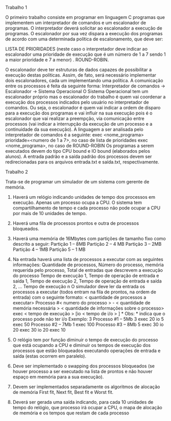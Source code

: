Trabalho 1

O primeiro trabalho consiste em programar em linguagem C programas que implementem um
interpretador de comandos e um escalonador de programas. O interpretador deverá solicitar ao
escalonador a execução de programas. O escalonador por sua vez dispara a execução dos
programas de acordo com uma determinada política de escalonamento, que deve ser:

LISTA DE PRIORIDADES (neste caso o interpretador deve indicar ao escalonador uma
prioridade de execução que é um número de 1 a 7 sendo 1 a maior prioridade e 7 a
menor) .
ROUND-ROBIN.

O escalonador deve ter estruturas de dados capazes de possibilitar a execução destas políticas.
Assim, de fato, será necessário implementar dois escalonadores, cada um implementando uma
política.
A comunicação entre os processos é feita da seguinte forma:
Interpretador de comandos -> Escalonador -> Sistema Operacional
O Sistema Operacional tem um escalonador próprio mas o escalonador do trabalho é quem vai
coordenar a execução dos processos indicados pelo usuário no interpretador de comandos. Ou
seja, o escalonador é quem vai indicar a ordem de disparo para a execução dos programas e vai
influir na sua execução pois é o escalonador que vai realizar a preempção, via comunicação entre
processos (vai indicar a interrupção da execução de um processo e a continuidade da sua
execução).
A linguagem a ser analisada pelo interpretador de comandos é a seguinte:
exec <nome_programa> prioridade=<numero de 1 a 7>, no caso de lista de prioridades
exec <nome_programa>, no caso de ROUND-ROBIN
Os programas a serem executados devem do tipo CPU bound e IO bound (elaborados pelos
alunos). A entrada padrão e a saída padrão dos processos devem ser redirecionadas para os
arquivos entrada.txt e saída.txt, respectivamente. 

Trabalho 2

Trata-se de programar um simulador de um sistema com gerente de memória.
1) Haverá um relógio indicando unidades de tempo dos processos em execução.
Apenas um processo ocupa a CPU. O sistema tem compartilhamento de tempo e
cada processo não pode ocupar a CPU por mais de 10 unidades de tempo.

2) Haverá uma fila de processos prontos e outra de processos bloqueados.

3) Haverá uma memória de 16Mbytes com partições de tamanho fixo como descrito a
seguir:
Partição 1 – 8MB
Partição 2 – 4 MB
Partição 3 – 2MB
Partição 4 – 1MB
Partição 5 – 1 MB

4) Na entrada haverá uma lista de processos a executar com as seguintes informações:
Quantidade de processos,
Número do processo, memória requerida pelo processo,
Total de entradas que descrevem a execução do processo
Tempo de execução 1,
Tempo de operação de entrada e saída 1,
Tempo de execução 2,
Tempo de operação de entrada e saída 2,
...
Tempo de execução n
O simulador deve ler da entrada os processos a executar (todos entram na fila de
prontos, na ordem de entrada) com o seguinte formato:
 < quantidade de processos a executar>
 Processo #< numero do processo > - < quantidade de memória necessária >
 < quantidade de informações sobre o processo>
 exec < tempo de execução >
 [io < tempo de i/o > ] *
Obs: * indica que o processo pode não ter i/o
Exemplo:
3
Processo #1 – 5Mb
3
exec 20
io 5
exec 50
Processo #2 – 7Mb
1
exec 100
Processo #3 – 8Mb
5
exec 30
io 20
exec 30
io 20
exec 10

5) O relógio tem por função diminuir o tempo de execução do processo que está
ocupando a CPU e diminuir os tempos de execução dos processos que estão
bloqueados executando operações de entrada e saída (estas ocorrem em paralelo).

6) Deve ser implementado o swapping dos processos bloqueados (se houver processo a
ser executado na lista de prontos e não houver espaço em memória para a sua
execução).

7) Devem ser implementados separadamente os algoritmos de alocação de memória
First fit, Next fit, Best fit e Worst fit.

8) Deverá ser gerada uma saída indicando, para cada 10 unidades de tempo do relógio,
que processo irá ocupar a CPU, o mapa de alocação de memória e os tempos que
restam de cada processo

